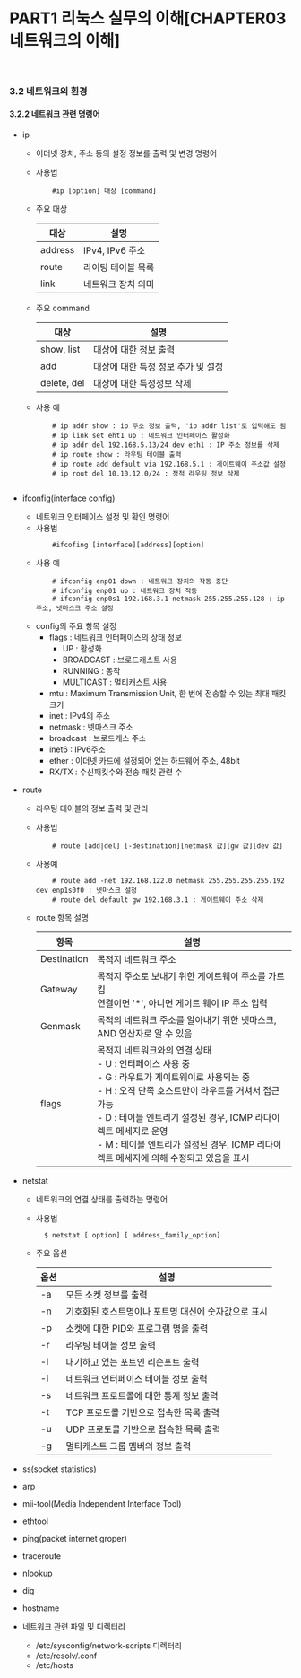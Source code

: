 # PART1 리눅스 실무의 이해[CHAPTER03 네트워크의 이해]


<br>


### 3.2 네트워크의 횐경

#### 3.2.2 네트워크 관련 명령어
  
- ip
    - 이더넷 장치, 주소 등의 설정 정보를 출력 및 변경 명령어
    - 사용법
        ````
            #ip [option] 대상 [command]

    - 주요 대상
        
        |대상|설명|
        |---|---|
        |address|IPv4, IPv6 주소|
        |route|라이팅 테이블 목록|
        |link|네트워크 장치 의미|

    - 주요 command
        
        |대상|설명|
        |---|---|
        |show, list|대상에 대한 정보 출력|
        |add|대상에 대한 특정 정보 추가 및 설정|
        |delete, del|대상에 대한 특정정보 삭제|

    - 사용 예
        ````
            # ip addr show : ip 주소 정보 출력, 'ip addr list'로 입력해도 됨
            # ip link set eht1 up : 네트워크 인터페이스 활성화
            # ip addr del 192.168.5.13/24 dev eth1 : IP 주소 정보를 삭제
            # ip route show : 라우팅 테이블 출력
            # ip route add default via 192.168.5.1 : 게이트웨이 주소값 설정
            # ip rout del 10.10.12.0/24 : 정적 라우팅 정보 삭제
            
- ifconfig(interface config)
    - 네트워크 인터페이스 설정 및 확인 명령어
    - 사용법
        ```` 
            #ifcofing [interface][address][option]

    - 사용 예
        ````
            # ifconfig enp01 down : 네트워크 장치의 작동 중단
            # ifconfig enp01 up : 네트워크 장치 작동
            # ifconfig enp0s1 192.168.3.1 netmask 255.255.255.128 : ip 주소, 넷마스크 주소 설정 

    - config의 주요 항목 설정
        - flags : 네트워크 인터페이스의 상태 정보
            - UP : 활성화
            - BROADCAST : 브로드캐스트 사용
            - RUNNING : 동작 
            - MULTICAST : 멀티캐스트 사용
        - mtu : Maximum Transmission Unit, 한 번에 전송할 수 있는 최대 패킷 크기 
        - inet : IPv4의 주소
        - netmask : 넷마스크 주소
        - broadcast : 브로드캐스 주소
        - inet6 : IPv6주소
        - ether : 이더넷 카드에 설정되어 있는 하드웨어 주소, 48bit
        - RX/TX : 수신패킷수와 전송 패킷 관련 수 
           
- route
    - 라우팅 테이블의 정보 출력 및 관리
    - 사용법
        ````
            # route [add|del] [-destination][netmask 값][gw 값][dev 값]
    - 사용예
        ````
            # route add -net 192.168.122.0 netmask 255.255.255.255.192 dev enp1s0f0 : 넷마스크 설정
            # route del default gw 192.168.3.1 : 게이트웨이 주소 삭제

    - route 항목 설명

        |항목|설명|
        |---|---|
        |Destination|목적지 네트워크 주소|
        |Gateway|목적지 주소로 보내기 위한 게이트웨이 주소를 가르킴 <BR> 연결이면 '*', 아니면 게이트 웨이 IP 주소 입력|
        |Genmask|목적의 네트워크 주소를 알아내기 위한 넷마스크, AND 연산자로 알 수 있음|
        |flags|목적지 네트워크와의 연결 상태 <br> - U : 인터페이스 사용 중 <br> - G :  라우트가 게이트웨이로 사용되는 중 <br> - H : 오직 단족 호스트만이 라우트를 거쳐서 접근 가능 <br> - D : 테이블 엔트리기 설정된 경우, ICMP 라다이렉트 메세지로 운영 <br> - M : 테이블 엔트리가 설정된 경우, ICMP 리다이렉트 메세지에 의해 수정되고 있음을 표시 |  

- netstat
    - 네트워크의 연결 상태를 출력하는 명령어
    - 사용법
        ````
          $ netstat [ option] [ address_family_option]
    - 주요 옵션

        |옵션|설명|
        |---|---|
        |-a|모든 소켓 정보를 출력|
        |-n|기호화된 호스트명이나 포트명 대신에 숫자값으로 표시|
        |-p|소켓에 대한 PID와 프로그램 명을 출력|
        |-r|라우팅 테이블 정보 출력|
        |-l|대기하고 있는 포트인 리슨포트 출력|
        |-i|네트워크 인터페이스 테이블 정보 출력|
        |-s|네트워크 프로트콜에 대한 통계 정보 출력|
        |-t|TCP 프로토콜 기반으로 접속한 목록 출력|
        |-u|UDP 프로토콜 기반으로 접속한 목록 출력|
        |-g|멀티캐스트 그룹 멤버의 정보 출력|


- ss(socket statistics)
    
- arp
- mii-tool(Media Independent Interface Tool)
- ethtool
- ping(packet internet groper)
- traceroute
- nlookup
- dig
- hostname
- 네트워크 관련 파일 및 디렉터리
    - /etc/sysconfig/network-scripts 디렉터리
    - /etc/resolv/.conf
    - /etc/hosts